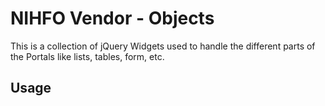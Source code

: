 # NIHFO Vendor - Objects


This is a collection of jQuery Widgets used to handle the different parts of the Portals like lists, tables, form, etc.

## Usage

